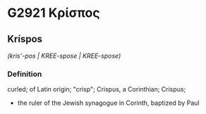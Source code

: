 # G2921 Κρίσπος

## Kríspos

_(kris'-pos | KREE-spose | KREE-spose)_

### Definition

curled; of Latin origin; "crisp"; Crispus, a Corinthian; Crispus; 

- the ruler of the Jewish synagogue in Corinth, baptized by Paul
